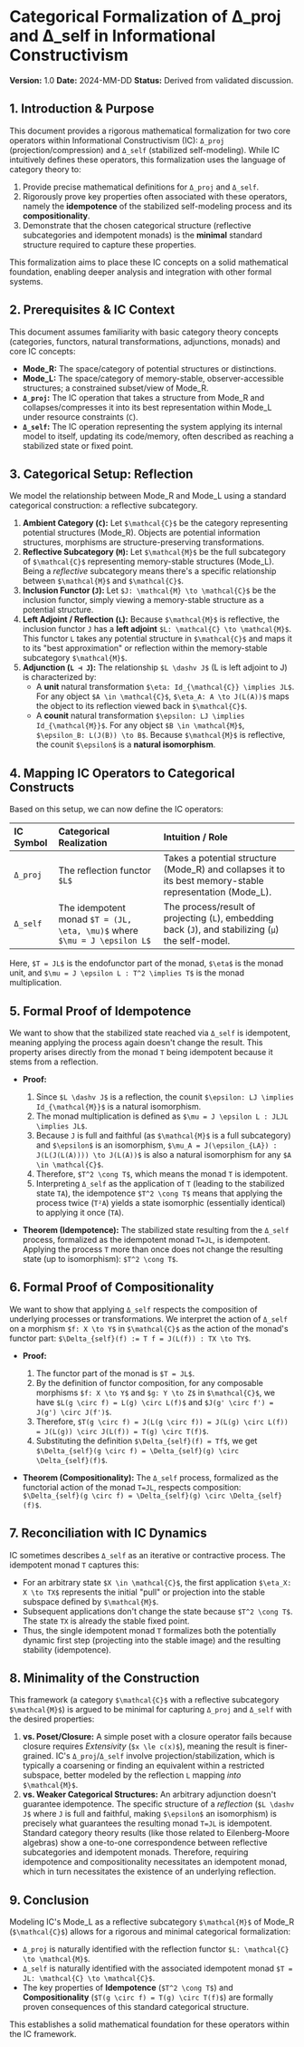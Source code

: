 # Categorical Formalization of Δ_proj and Δ_self in Informational Constructivism

**Version:** 1.0
**Date:** 2024-MM-DD
**Status:** Derived from validated discussion.

## 1. Introduction & Purpose

This document provides a rigorous mathematical formalization for two core operators within Informational Constructivism (IC): `Δ_proj` (projection/compression) and `Δ_self` (stabilized self-modeling). While IC intuitively defines these operators, this formalization uses the language of category theory to:

1.  Provide precise mathematical definitions for `Δ_proj` and `Δ_self`.
2.  Rigorously prove key properties often associated with these operators, namely the **idempotence** of the stabilized self-modeling process and its **compositionality**.
3.  Demonstrate that the chosen categorical structure (reflective subcategories and idempotent monads) is the **minimal** standard structure required to capture these properties.

This formalization aims to place these IC concepts on a solid mathematical foundation, enabling deeper analysis and integration with other formal systems.

## 2. Prerequisites & IC Context

This document assumes familiarity with basic category theory concepts (categories, functors, natural transformations, adjunctions, monads) and core IC concepts:

*   **Mode_R:** The space/category of potential structures or distinctions.
*   **Mode_L:** The space/category of memory-stable, observer-accessible structures; a constrained subset/view of Mode_R.
*   **`Δ_proj`:** The IC operation that takes a structure from Mode_R and collapses/compresses it into its best representation within Mode_L under resource constraints (`C`).
*   **`Δ_self`:** The IC operation representing the system applying its internal model to itself, updating its code/memory, often described as reaching a stabilized state or fixed point.

## 3. Categorical Setup: Reflection

We model the relationship between Mode_R and Mode_L using a standard categorical construction: a reflective subcategory.

1.  **Ambient Category (`C`):** Let `$\mathcal{C}$` be the category representing potential structures (Mode_R). Objects are potential information structures, morphisms are structure-preserving transformations.
2.  **Reflective Subcategory (`M`):** Let `$\mathcal{M}$` be the full subcategory of `$\mathcal{C}$` representing memory-stable structures (Mode_L). Being a *reflective* subcategory means there's a specific relationship between `$\mathcal{M}$` and `$\mathcal{C}$`.
3.  **Inclusion Functor (`J`):** Let `$J: \mathcal{M} \to \mathcal{C}$` be the inclusion functor, simply viewing a memory-stable structure as a potential structure.
4.  **Left Adjoint / Reflection (`L`):** Because `$\mathcal{M}$` is reflective, the inclusion functor `J` has a **left adjoint** `$L: \mathcal{C} \to \mathcal{M}$`. This functor `L` takes any potential structure in `$\mathcal{C}$` and maps it to its "best approximation" or reflection within the memory-stable subcategory `$\mathcal{M}$`.
5.  **Adjunction (`L ⊣ J`):** The relationship `$L \dashv J$` (L is left adjoint to J) is characterized by:
    *   A **unit** natural transformation `$\eta: Id_{\mathcal{C}} \implies JL$`. For any object `$A \in \mathcal{C}$`, `$\eta_A: A \to J(L(A))$` maps the object to its reflection viewed back in `$\mathcal{C}$`.
    *   A **counit** natural transformation `$\epsilon: LJ \implies Id_{\mathcal{M}}$`. For any object `$B \in \mathcal{M}$`, `$\epsilon_B: L(J(B)) \to B$`. Because `$\mathcal{M}$` is reflective, the counit `$\epsilon$` is a **natural isomorphism**.

## 4. Mapping IC Operators to Categorical Constructs

Based on this setup, we can now define the IC operators:

| IC Symbol   | Categorical Realization             | Intuition / Role                                                                                             |
| :---------- | :---------------------------------- | :----------------------------------------------------------------------------------------------------------- |
| `Δ_proj`    | The reflection functor `$L$`        | Takes a potential structure (Mode_R) and collapses it to its best memory-stable representation (Mode_L).       |
| `Δ_self`    | The idempotent monad `$T = (JL, \eta, \mu)$` where `$\mu = J \epsilon L$` | The process/result of projecting (`L`), embedding back (`J`), and stabilizing (`μ`) the self-model. |

Here, `$T = JL$` is the endofunctor part of the monad, `$\eta$` is the monad unit, and `$\mu = J \epsilon L : T^2 \implies T$` is the monad multiplication.

## 5. Formal Proof of Idempotence

We want to show that the stabilized state reached via `Δ_self` is idempotent, meaning applying the process again doesn't change the result. This property arises directly from the monad `T` being idempotent because it stems from a reflection.

*   **Proof:**
    1.  Since `$L \dashv J$` is a reflection, the counit `$\epsilon: LJ \implies Id_{\mathcal{M}}$` is a natural isomorphism.
    2.  The monad multiplication is defined as `$\mu = J \epsilon L : JLJL \implies JL$`.
    3.  Because `J` is full and faithful (as `$\mathcal{M}$` is a full subcategory) and `$\epsilon$` is an isomorphism, `$\mu_A = J(\epsilon_{LA}) : J(L(J(L(A)))) \to J(L(A))$` is also a natural isomorphism for any `$A \in \mathcal{C}$`.
    4.  Therefore, `$T^2 \cong T$`, which means the monad `T` is idempotent.
    5.  Interpreting `Δ_self` as the application of `T` (leading to the stabilized state `TA`), the idempotence `$T^2 \cong T$` means that applying the process twice (`T²A`) yields a state isomorphic (essentially identical) to applying it once (`TA`).

*   **Theorem (Idempotence):** The stabilized state resulting from the `Δ_self` process, formalized as the idempotent monad `T=JL`, is idempotent. Applying the process `T` more than once does not change the resulting state (up to isomorphism): `$T^2 \cong T$`.

## 6. Formal Proof of Compositionality

We want to show that applying `Δ_self` respects the composition of underlying processes or transformations. We interpret the action of `Δ_self` on a morphism `$f: X \to Y$` in `$\mathcal{C}$` as the action of the monad's functor part: `$\Delta_{self}(f) := T f = J(L(f)) : TX \to TY$`.

*   **Proof:**
    1.  The functor part of the monad is `$T = JL$`.
    2.  By the definition of functor composition, for any composable morphisms `$f: X \to Y$` and `$g: Y \to Z$` in `$\mathcal{C}$`, we have `$L(g \circ f) = L(g) \circ L(f)$` and `$J(g' \circ f') = J(g') \circ J(f')$`.
    3.  Therefore, `$T(g \circ f) = J(L(g \circ f)) = J(L(g) \circ L(f)) = J(L(g)) \circ J(L(f)) = T(g) \circ T(f)$`.
    4.  Substituting the definition `$\Delta_{self}(f) = Tf$`, we get `$\Delta_{self}(g \circ f) = \Delta_{self}(g) \circ \Delta_{self}(f)$`.

*   **Theorem (Compositionality):** The `Δ_self` process, formalized as the functorial action of the monad `T=JL`, respects composition: `$\Delta_{self}(g \circ f) = \Delta_{self}(g) \circ \Delta_{self}(f)$`.

## 7. Reconciliation with IC Dynamics

IC sometimes describes `Δ_self` as an iterative or contractive process. The idempotent monad `T` captures this:

*   For an arbitrary state `$X \in \mathcal{C}$`, the first application `$\eta_X: X \to TX$` represents the initial "pull" or projection into the stable subspace defined by `$\mathcal{M}$`.
*   Subsequent applications don't change the state because `$T^2 \cong T$`. The state `TX` is already the stable fixed point.
*   Thus, the single idempotent monad `T` formalizes both the potentially dynamic first step (projecting into the stable image) and the resulting stability (idempotence).

## 8. Minimality of the Construction

This framework (a category `$\mathcal{C}$` with a reflective subcategory `$\mathcal{M}$`) is argued to be minimal for capturing `Δ_proj` and `Δ_self` with the desired properties:

1.  **vs. Poset/Closure:** A simple poset with a closure operator fails because closure requires *Extensivity* (`$x \le c(x)$`), meaning the result is finer-grained. IC's `Δ_proj`/`Δ_self` involve projection/stabilization, which is typically a coarsening or finding an equivalent within a restricted subspace, better modeled by the reflection `L` mapping *into* `$\mathcal{M}$`.
2.  **vs. Weaker Categorical Structures:** An arbitrary adjunction doesn't guarantee idempotence. The specific structure of a *reflection* (`$L \dashv J$` where `J` is full and faithful, making `$\epsilon$` an isomorphism) is precisely what guarantees the resulting monad `T=JL` is idempotent. Standard category theory results (like those related to Eilenberg-Moore algebras) show a one-to-one correspondence between reflective subcategories and idempotent monads. Therefore, requiring idempotence and compositionality necessitates an idempotent monad, which in turn necessitates the existence of an underlying reflection.

## 9. Conclusion

Modeling IC's Mode_L as a reflective subcategory `$\mathcal{M}$` of Mode_R (`$\mathcal{C}$`) allows for a rigorous and minimal categorical formalization:

*   `Δ_proj` is naturally identified with the reflection functor `$L: \mathcal{C} \to \mathcal{M}$`.
*   `Δ_self` is naturally identified with the associated idempotent monad `$T = JL: \mathcal{C} \to \mathcal{C}$`.
*   The key properties of **Idempotence** (`$T^2 \cong T$`) and **Compositionality** (`$T(g \circ f) = T(g) \circ T(f)$`) are formally proven consequences of this standard categorical structure.

This establishes a solid mathematical foundation for these operators within the IC framework.
```
